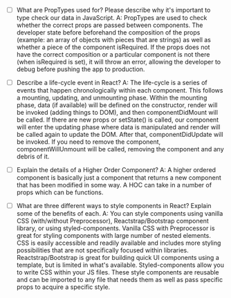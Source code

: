 - [ ] What are PropTypes used for? Please describe why it's important to type check our data in JavaScript.
A: PropTypes are used to check whether the correct props are passed between components. The developer state before beforehand the composition of the props (example: an array of objects with pieces that are strings) as well as whether a piece of the component isRequired. If the props does not have the correct composition or a particular component is not there (when isRequired is set), it will throw an error, allowing the developer to debug before pushing the app to production.

- [ ] Describe a life-cycle event in React?
A: The life-cycle is a series of events that happen chronologically within each component. This follows a mounting, updating, and unmounting phase. Within the mounting phase, data (if available) will be defined on the constructor, render will be invoked (adding things to DOM), and then componentDidMount will be called. If there are new props or setState() is called, our component will enter the updating phase where data is manipulated and render will be called again to update the DOM. After that, componentDidUpdate will be invoked. If you need to remove the component, componentWillUnmount will be called, removing the component and any debris of it.

- [ ] Explain the details of a Higher Order Component?
A: A higher ordered component is basically just a component that returns a new component that has been modified in some way. A HOC can take in a number of props which can be functions.

- [ ] What are three different ways to style components in React? Explain some of the benefits of each.
A: You can style components using vanilla CSS (with/without Preprocessor), Reactstrap/Bootstrap component library, or using styled-components. Vanilla CSS with Preprocessor is great for styling components with large number of nested elements. CSS is easily accessible and readily available and includes more styling possibilities that are not specifically focused within libraries. Reactstrap/Bootstrap is great for building quick UI components using a template, but is limited in what's available. Styled-components allow you to write CSS within your JS files. These style components are reusable and can be imported to any file that needs them as well as pass specific props to acquire a specific style.